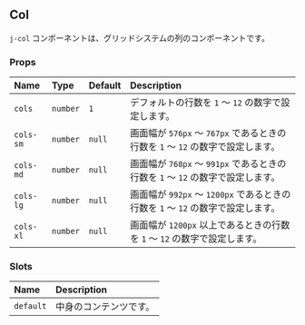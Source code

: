 ## Col

`j-col` コンポーネントは、グリッドシステムの列のコンポーネントです。

### Props

|Name|Type|Default|Description|
|:--|:--|:--|:--|
|`cols`|`number`|`1`|デフォルトの行数を `1` ～ `12` の数字で設定します。|
|`cols-sm`|`number`|`null`|画面幅が `576px` ～ `767px` であるときの行数を `1` ～ `12` の数字で設定します。|
|`cols-md`|`number`|`null`|画面幅が `768px` ～ `991px` であるときの行数を `1` ～ `12` の数字で設定します。|
|`cols-lg`|`number`|`null`|画面幅が `992px` ～ `1200px` であるときの行数を `1` ～ `12` の数字で設定します。|
|`cols-xl`|`number`|`null`|画面幅が `1200px` 以上であるときの行数を `1` ～ `12` の数字で設定します。|

### Slots

|Name|Description|
|:--|:--|
|`default`|中身のコンテンツです。|
